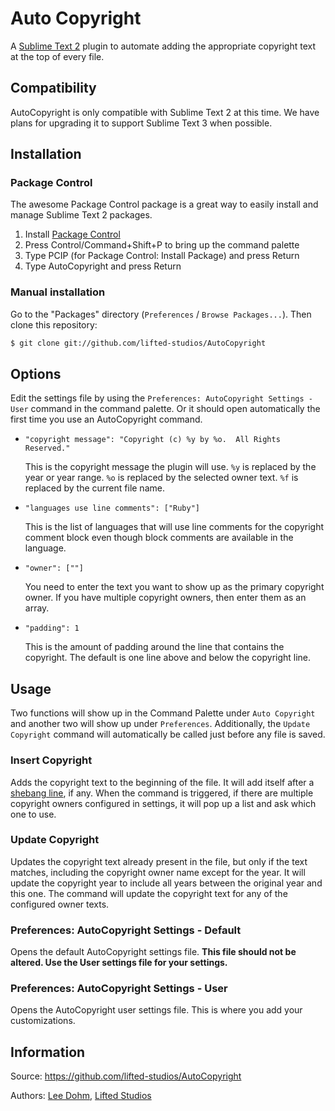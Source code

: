 # Auto Copyright

A [Sublime Text 2](http://www.sublimetext.com/) plugin to automate adding the appropriate copyright text at the top of every file.

## Compatibility

AutoCopyright is only compatible with Sublime Text 2 at this time.  We have plans for upgrading it to support Sublime Text 3 when possible.

## Installation

### Package Control

The awesome Package Control package is a great way to easily install and manage Sublime Text 2 packages.

1. Install [Package Control](http://wbond.net/sublime_packages/package_control)
1. Press Control/Command+Shift+P to bring up the command palette
1. Type PCIP (for Package Control: Install Package) and press Return
1. Type AutoCopyright and press Return

### Manual installation

Go to the "Packages" directory (`Preferences` / `Browse Packages...`).  Then clone this repository:

```sh
$ git clone git://github.com/lifted-studios/AutoCopyright
```

## Options

Edit the settings file by using the `Preferences: AutoCopyright Settings - User` command in the command palette.  Or it should open automatically the first time you use an AutoCopyright command.

*   `"copyright message": "Copyright (c) %y by %o.  All Rights Reserved."`

    This is the copyright message the plugin will use.  `%y` is replaced by the year or year range.  `%o` is replaced by the selected owner text. `%f` is replaced by the current file name.

*   `"languages use line comments": ["Ruby"]`

    This is the list of languages that will use line comments for the copyright comment block even though block comments are available in the language.

*   `"owner": [""]`

    You need to enter the text you want to show up as the primary copyright owner.  If you have multiple copyright owners, then enter them as an array.

*   `"padding": 1`

    This is the amount of padding around the line that contains the copyright.  The default is one line above and below the copyright line.

## Usage

Two functions will show up in the Command Palette under `Auto Copyright` and another two will show up under `Preferences`.  Additionally, the `Update Copyright` command will automatically be called just before any file is saved.

### Insert Copyright

Adds the copyright text to the beginning of the file.  It will add itself after a [shebang line](http://en.wikipedia.org/wiki/Shebang), if any.  When the command is triggered, if there are multiple copyright owners configured in settings, it will pop up a list and ask which one to use.

### Update Copyright

Updates the copyright text already present in the file, but only if the text matches, including the copyright owner name except for the year.  It will update the copyright year to include all years between the original year and this one.  The command will update the copyright text for any of the configured owner texts.

### Preferences: AutoCopyright Settings - Default

Opens the default AutoCopyright settings file.  **This file should not be altered.  Use the User settings file for your settings.**

### Preferences: AutoCopyright Settings - User

Opens the AutoCopyright user settings file.  This is where you add your customizations.

## Information

Source: https://github.com/lifted-studios/AutoCopyright

Authors: [Lee Dohm](https://github.com/lee-dohm/), [Lifted Studios](https://github.com/lifted-studios/)
